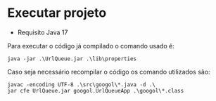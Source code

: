 # Executar projeto

- Requisito Java 17

Para executar o código já compilado o comando usado é:

```
java -jar .\UrlQueue.jar .\lib\properties
```

Caso seja necessário recompilar o código os comando utilizados são:

```
javac -encoding UTF-8 .\src\googol\*.java -d .\
jar cfe UrlQueue.jar googol.UrlQueueApp .\googol\*.class
```